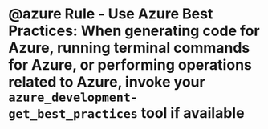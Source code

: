 # @azure Rule - Use Azure Best Practices: When generating code for Azure, running terminal commands for Azure, or performing operations related to Azure, invoke your `azure_development-get_best_practices` tool if available
